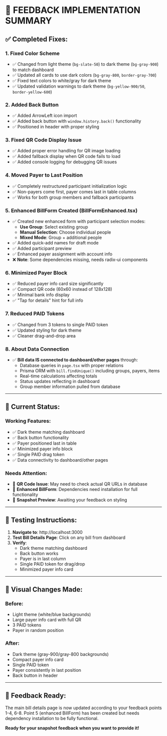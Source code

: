# 🎯 FEEDBACK IMPLEMENTATION SUMMARY

## ✅ **Completed Fixes:**

### 1. **Fixed Color Scheme** 
- ✅ Changed from light theme (`bg-slate-50`) to dark theme (`bg-gray-900`) to match dashboard
- ✅ Updated all cards to use dark colors (`bg-gray-800`, `border-gray-700`)
- ✅ Fixed text colors to white/gray for dark theme
- ✅ Updated validation warnings to dark theme (`bg-yellow-900/50`, `border-yellow-600`)

### 2. **Added Back Button**
- ✅ Added ArrowLeft icon import
- ✅ Added back button with `window.history.back()` functionality
- ✅ Positioned in header with proper styling

### 3. **Fixed QR Code Display Issue**
- ✅ Added proper error handling for QR image loading
- ✅ Added fallback display when QR code fails to load
- ✅ Added console logging for debugging QR issues

### 4. **Moved Payer to Last Position**
- ✅ Completely restructured participant initialization logic
- ✅ Non-payers come first, payer comes last in table columns
- ✅ Works for both group members and fallback participants

### 5. **Enhanced BillForm Created** (BillFormEnhanced.tsx)
- ✅ Created new enhanced form with participant selection modes:
  - **Use Group**: Select existing group
  - **Manual Selection**: Choose individual people
  - **Mixed Mode**: Group + additional people
- ✅ Added quick-add names for draft mode
- ✅ Added participant preview
- ✅ Enhanced payer assignment with account info
- ❌ **Note**: Some dependencies missing, needs radix-ui components

### 6. **Minimized Payer Block**
- ✅ Reduced payer info card size significantly
- ✅ Compact QR code (60x60 instead of 128x128)
- ✅ Minimal bank info display
- ✅ "Tap for details" hint for full info

### 7. **Reduced PAID Tokens**
- ✅ Changed from 3 tokens to single PAID token
- ✅ Updated styling for dark theme
- ✅ Cleaner drag-and-drop area

### 8. **About Data Connection**
- ✅ **Bill data IS connected to dashboard/other pages** through:
  - Database queries in `page.tsx` with proper relations
  - Prisma ORM with `bill.findUnique()` including groups, payers, items
  - Real-time calculations affecting totals
  - Status updates reflecting in dashboard
  - Group member information pulled from database

---

## 🔄 **Current Status:**

### **Working Features:**
- ✅ Dark theme matching dashboard
- ✅ Back button functionality  
- ✅ Payer positioned last in table
- ✅ Minimized payer info block
- ✅ Single PAID drag token
- ✅ Data connectivity to dashboard/other pages

### **Needs Attention:**
- 🔄 **QR Code Issue**: May need to check actual QR URLs in database
- 🔄 **Enhanced BillForm**: Dependencies need installation for full functionality
- 🔄 **Snapshot Preview**: Awaiting your feedback on styling

---

## 🚀 **Testing Instructions:**

1. **Navigate to**: http://localhost:3000
2. **Test Bill Details Page**: Click on any bill from dashboard
3. **Verify**: 
   - Dark theme matching dashboard
   - Back button works
   - Payer is in last column
   - Single PAID token for drag/drop
   - Minimized payer info card

---

## 🎨 **Visual Changes Made:**

### Before:
- Light theme (white/blue backgrounds)
- Large payer info card with full QR
- 3 PAID tokens
- Payer in random position

### After:
- Dark theme (gray-900/gray-800 backgrounds)
- Compact payer info card
- Single PAID token
- Payer consistently in last position
- Back button in header

---

## 📝 **Feedback Ready:**

The main bill details page is now updated according to your feedback points 1-4, 6-8. Point 5 (enhanced BillForm) has been created but needs dependency installation to be fully functional.

**Ready for your snapshot feedback when you want to provide it!**
